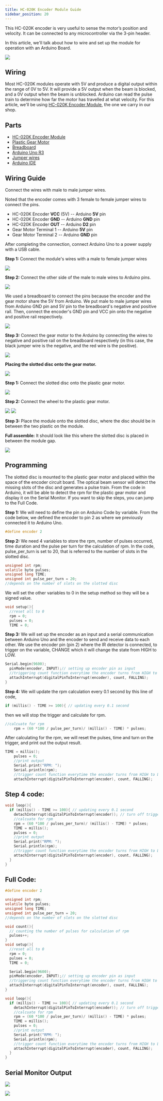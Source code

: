 ```yaml
---
title: HC-020K Encoder Module Guide
sidebar_position: 20
---
```


This HC-020K encoder is very useful to sense the motor’s position and velocity. It can be connected to any microcontroller via the 3-pin header.

In this article, we'll talk  about how to wire and set up the module for operation with an Arduino Board. 

![](/img/docs/product_guide/1921_01.png)

## Wiring

Most HC-020K modules operate with 5V and produce a digital output within the range of 0V to 5V. It will provide a 5V output when the beam is blocked, and a 0V output when the beam is unblocked. Arduino can read the pulse train to determine how far the motor has travelled at what velocity. For this article, we'll be using [HC-020K Encoder Module](https://www.canadarobotix.com/1921), the one we carry in our shop. 

## Parts

* [HC-020K Encoder Module](https://www.canadarobotix.com/1921) 
* [Plastic Gear Motor](https://www.canadarobotix.com/2013)
* [Breadboard](https://www.canadarobotix.com/223)
* [Arduino Uno R3](https://www.canadarobotix.com/products/60)
* [Jumper wires](https://www.canadarobotix.com/products/922)
* [Arduino IDE](https://www.arduino.cc/en/software)

## Wiring Guide
Connect the wires with male to male jumper wires. 

Noted that the encoder comes with 3 female to female jumper wires to connect the pins. 

* HC-020K Encoder **VCC** (5V) -- Arduino **5V** pin
* HC-020K Encoder **GND** -- Arduino **GND** pin 
* HC-020K Encoder **OUT** -- Arduino **D2** pin 
* Gear Motor Terminal 1 -- Arduino **5V** pin 
* Gear Motor Terminal 2 -- Arduino **GND** pin

After completing the connection, connect Arduino Uno to a power supply with a USB cable. 

**Step 1:** Connect the module's wires with a male to female jumper wires

![](/img/docs/product_guide/1921_02.png)

**Step 2:** Connect the other side of the male to male wires to Arduino pins. 

![](/img/docs/product_guide/1921_03.png)

We used a breadboard to connect the pins because the encoder and the gear motor share the 5V from Arduino. We put male to male jumper wires from Arduino GND pin and 5V pin to the breadboard's negative and positive rail. Then, connect the encoder's GND pin and VCC pin onto the negative and positive rail respectively.

![](/img/docs/product_guide/1921_04.png)

**Step 3:** Connect the gear motor to the Arduino by connecting the wires to negative and positive rail on the breadboard respectively (in this case, the black jumper wire is the negative, and the red wire is the positive).

![](/img/docs/product_guide/1921_05.png)

**Placing the slotted disc onto the gear motor.**

![](/img/docs/product_guide/1921_06.png)

**Step 1:** Connect the slotted disc onto the plastic gear motor. 

![](/img/docs/product_guide/1921_07.png)

**Step 2:** Connect the wheel to the plastic gear motor. 

![](/img/docs/product_guide/1921_08.png)
![](/img/docs/product_guide/1921_09.png)

**Step 3:** Place the module onto the slotted disc, where the disc should be in between the two plastic on the module. 

**Full assemble:** It should look like this where the slotted disc is placed in between the module gap. 

![](/img/docs/product_guide/1921_01.gif)

## Programming 

The slotted disc is mounted to the plastic gear motor and placed within the space of the encoder circuit board. The optical beam sensor will detect the missing slots of the disc and generates a pulse train. From the code in Arduino, it will be able to detect the rpm for the plastic gear motor and display it on the Serial Monitor. If you want to skip the steps, you can jump to the Full Code.

**Step 1:** We will need to define the pin on Arduino Code by variable. From the code below, we defined the encoder to pin 2 as where we previously connected it to Arduino Uno. 

```c
#define encoder 2
```

**Step 2:** We need 4 variables to store the rpm, number of pulses occurred,  time duration and the pulse per turn for the calculation of rpm. In the code, pulse_per_turn is set to 20, that is referred to the number of slots in the slotted disc.

```c
unsigned int rpm;
volatile byte pulses;
unsigned long TIME;
unsigned int pulse_per_turn = 20; 
//depends on the number of slots on the slotted disc
```

We will set the other variables to 0 in the setup method so they will be a signed value. 

```c
void setup(){
  //reset all to 0
  rpm = 0;
  pulses = 0;
  TIME = 0;
```

**Step 3:** We will set up the encoder as an input and a serial communication between Arduino Uno and the encoder to send and receive data to each other. We use the encoder pin (pin 2) where the IR detector is connected, to trigger on the variable, CHANGE which it will change the state from HIGH to LOW. 

```c
Serial.begin(9600);
  pinMode(encoder, INPUT);// setting up encoder pin as input
  //triggering count function everytime the encoder turns from HIGH to LOW
  attachInterrupt(digitalPinToInterrupt(encoder), count, FALLING);
}
```

**Step 4:** We will update the rpm calculation every 0.1 second by this line of code, 

```c
if (millis() - TIME >= 100){ // updating every 0.1 second
```

then we will stop the trigger and calculate for rpm. 

```c
//calcuate for rpm 
    rpm = (60 *100 / pulse_per_turn)/ (millis() - TIME) * pulses;
```

After calculating for the rpm, we will reset the pulses, time and turn on the trigger, and print out the output result. 

```c
TIME = millis();
    pulses = 0;
    //print output 
    Serial.print("RPM: ");
    Serial.println(rpm);
    //trigger count function everytime the encoder turns from HIGH to LOW
    attachInterrupt(digitalPinToInterrupt(encoder), count, FALLING);
```

## Step 4 code:

```c
void loop(){
  if (millis() - TIME >= 100){ // updating every 0.1 second
    detachInterrupt(digitalPinToInterrupt(encoder)); // turn off trigger
    //calcuate for rpm 
    rpm = (60 *100 / pulses_per_turn)/ (millis() - TIME) * pulses;
    TIME = millis();
    pulses = 0;
    //print output 
    Serial.print("RPM: ");
    Serial.println(rpm);
    //trigger count function everytime the encoder turns from HIGH to LOW
    attachInterrupt(digitalPinToInterrupt(encoder), count, FALLING);
  }
}
```

## Full Code:

```c
#define encoder 2

unsigned int rpm;
volatile byte pulses;
unsigned long TIME;
unsigned int pulse_per_turn = 20; 
//depends on the number of slots on the slotted disc

void count(){
  // counting the number of pulses for calculation of rpm
  pulses++;
}
void setup(){
  //reset all to 0
  rpm = 0;
  pulses = 0;
  TIME = 0;

  Serial.begin(9600);
  pinMode(encoder, INPUT);// setting up encoder pin as input
  //triggering count function everytime the encoder turns from HIGH to LOW
  attachInterrupt(digitalPinToInterrupt(encoder), count, FALLING);
}

void loop(){
  if (millis() - TIME >= 100){ // updating every 0.1 second
    detachInterrupt(digitalPinToInterrupt(encoder)); // turn off trigger
    //calcuate for rpm 
    rpm = (60 *100 / pulse_per_turn)/ (millis() - TIME) * pulses;
    TIME = millis();
    pulses = 0;
    //print output 
    Serial.print("RPM: ");
    Serial.println(rpm);
    //trigger count function everytime the encoder turns from HIGH to LOW
    attachInterrupt(digitalPinToInterrupt(encoder), count, FALLING);
  }
}
```

## Serial Monitor Output
![](/img/docs/product_guide/1921_02.gif)

![](/img/docs/product_guide/1921_10.png)